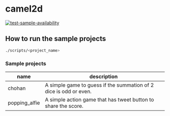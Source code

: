 # camel2d

[![test-sample-availability](https://github.com/mesmerizingwaft/camel2d/actions/workflows/main.yml/badge.svg)](https://github.com/mesmerizingwaft/camel2d/actions/workflows/main.yml)

## How to run the sample projects

```bash
./scripts/<project_name>
```

### Sample projects

| name   | description |
| ------ | ------------|
| chohan | A simple game to guess if the summation of 2 dice is odd or even. |
| popping_alfie | A simple action game that has tweet button to share the score. |
